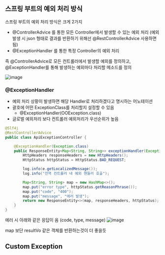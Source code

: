 ## 스프링 부트의 예외 처리 방식

스프링 부트의 예외 처리 방식은 크게 2가지
- @ControllerAdvice 를 통한 모든 Controller에서 발생할 수 있는 예외 처리 (예외 발생 시 json 형태로 결과를 반환하기 위해선 @RestControllerAdvice 사용하면 됨)
- @ExceptionHandler 를 통한 특정 Controller의 예외 처리

즉 @ControllerAdvice로 모든 컨트롤러에서 발생할 예외를 정의하고, @ExceptionHandler를 통해 발생하는 예외마다 처리할 메소드를 정의

![image](https://user-images.githubusercontent.com/97269799/221368477-0089e7b5-bb1d-4ec6-a343-42ae05a1fbef.png)


### @ExceptionHandler
* 예외 처리 상황이 발생하면 해당 Handler로 처리하겠다고 명시하는 어노테이션
* 괄호에 어떤 ExceptionClass를 처리할지 설정할 수 있음
  * @ExceptionHandler(OOException.class)
* 글로벌 예외처리 보다 컨트롤러 예외처리가 우선순위가 높음

```java
@Slf4j
@RestControllerAdvice
public class ApiExceptionController {

    @ExceptionHandler(Exception.class)
    public ResponseEntity<Map<String, String>> exceptionHandler(Exception e) {
        HttpHeaders responseHeaders = new HttpHeaders();
        HttpStatus httpStatus = HttpStatus.BAD_REQUEST;

        log.info(e.getLocalizedMessage());
        log.info("전역 컨트롤러 내 예외 핸들러 호출");

        Map<String, String> map = new HashMap<>();
        map.put("error type", httpStatus.getReasonPhrase());
        map.put("code", "400");
        map.put("message", "에러 발생");
        return new ResponseEntity<>(map, responseHeaders, httpStatus);
    }
}
```
에러 시 아래와 같은 응답이 옴 (code, type, message)
![image](https://user-images.githubusercontent.com/97269799/221370785-bcbc8318-adf2-4684-a788-f25c9c3b3811.png)

map 보단 resultVo 같은 객체를 반환하는것이 더 좋을듯


## Custom Exception



